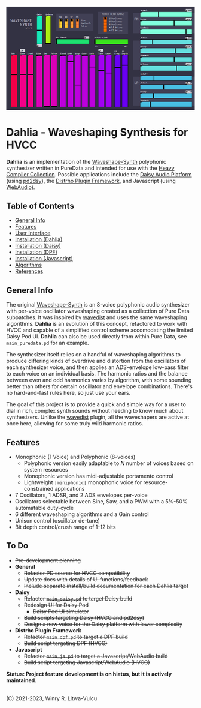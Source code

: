 ![User Interface](docs/img/controls-modern.png)

# Dahlia - Waveshaping Synthesis for HVCC

**Dahlia** is an implementation of the [Waveshape-Synth](https://github.com/vulcu/waveshape-synth) polyphonic synthesizer written in PureData and intended for use with the [Heavy Compiler Collection](https://github.com/Wasted-Audio/hvcc). Possible applications include the [Daisy Audio Platform](https://www.electro-smith.com/daisy) (using [pd2dsy](https://github.com/electro-smith/pd2dsy)), the [Distrho Plugin Framework](https://github.com/DISTRHO/DPF), and Javascript (using [WebAudio](https://developer.mozilla.org/en-US/docs/Web/API/Web_Audio_API)).

## Table of Contents

* [General Info](#general-info)
* [Features](#features)
* [User Interface](/docs/01.ui-configurations.md#dahlia-user-interface-configurations)
* [Installation (Dahlia)](/docs/02.1.setup.dahlia.md#installation--setup-dahlia-python--hvcc)
* [Installation (Daisy)](/docs/02.2.setup.daisy.md#installation--setup-daisy)
* [Installation (DPF)](/docs/02.3.setup.dpf.md#installation--setup-distrho-plugin-framework)
* [Installation (Javascript)](/docs/02.4.setup.javascript.md#installation--setup-distrho-plugin-framework)
* [Algorithms](/docs/03.algorithms.md)
* [References](/docs/04.references.md)

## General Info

The original [Waveshape-Synth](https://github.com/vulcu/waveshape-synth) is an 8-voice polyphonic audio synthesizer with per-voice oscillator waveshaping created as a collection of Pure Data subpatches. It was inspired by [wavedist](https://github.com/vulcu/wavedist) and uses the same waveshaping algorithms. **Dahlia** is an evolution of this concept, refactored to work with HVCC and capable of a simplified control scheme accomodating the limited Daisy Pod UI. **Dahlia** can also be used directly from within Pure Data, see `main_puredata.pd` for an example.

The synthesizer itself relies on a handful of waveshaping algorithms to produce differing kinds of overdrive and distortion from the oscillators of each synthesizer voice, and then applies an ADS-envelope low-pass filter to each voice on an individual basis. The harmonic ratios and the balance between even and odd harmonics varies by algorithm, with some sounding better than others for certain oscillator and envelope combinations. There's no hard-and-fast rules here, so just use your ears.

The goal of this project is to provide a quick and simple way for a user to dial in rich, complex synth sounds without needing to know much about synthesizers. Unlike the [wavedist](https://github.com/vulcu/wavedist) plugin, all the waveshapers are active at once here, allowing for some truly wild harmonic ratios.

## Features

* Monophonic (1 Voice) and Polyphonic (8-voices)
  * Polyphonic version easily adaptable to _N_ number of voices based on system resources
  * Monophonic version has midi-adjustable portamento control
  * Lightweight `|miniphonic|` monophonic voice for resource-constrained applications
* 7 Oscillators, 1 ADSR, and 2 ADS envelopes per-voice
* Oscillators selectable between Sine, Saw, and a PWM with a 5%-50% automatable duty-cycle
* 6 different waveshaping algorithms and a Gain control
* Unison control (oscillator de-tune)
* Bit depth control/crush range of 1-12 bits

## To Do

* ~~Pre-development planning~~
* **General**
  * ~~Refactor PD source for HVCC compatibility~~
  * ~~Update docs with details of UI functions/feedback~~
  * ~~Include separate install/build documentation for each Dahlia target~~
* **Daisy**
  * ~~Refactor `main_daisy.pd` to target Daisy build~~
  * ~~Redesign UI for Daisy Pod~~
    * ~~Daisy Pod UI simulator~~
  * ~~Build scripts targeting Daisy (HVCC and pd2dsy)~~
  * ~~Design a new voice for the Daisy platform with lower complexity~~
* **Distrho Plugin Framework**
  * ~~Refactor `main_dpf.pd` to target a DPF build~~
  * ~~Build script targeting DPF (HVCC)~~
* **Javascript**
  * ~~Refactor `main_js.pd` to target a Javascript/WebAudio build~~
  * ~~Build script targeting Javascript/WebAudio (HVCC)~~

**Status: Project feature development is on hiatus, but it is actively maintained.**

<br>
(C) 2021-2023, Winry R. Litwa-Vulcu
